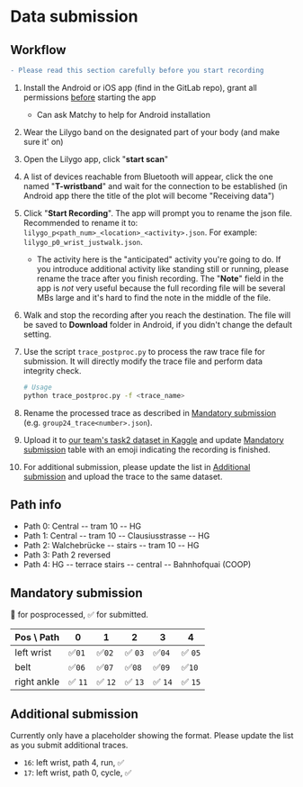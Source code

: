 # Data submission

## Workflow

```diff
- Please read this section carefully before you start recording
```

1. Install the Android or iOS app (find in the GitLab repo), grant all permissions <u>before</u> starting the app
   * Can ask Matchy to help for Android installation
2. Wear the Lilygo band on the designated part of your body (and make sure it' on)
3. Open the Lilygo app, click "**start scan**"
4. A list of devices reachable from Bluetooth will appear, click the one named "**T-wristband**" and wait for the connection to be established (in Android app there the title of the plot will become "Receiving data")
5. Click "**Start Recording**". The app will prompt you to rename the json file. Recommended to rename it to: `lilygo_p<path_num>_<location>_<activity>.json`. For example: `lilygo_p0_wrist_justwalk.json`.
   * The activity here is the "anticipated" activity you're going to do. If you introduce additional activity like standing still or running, please rename the trace after you finish recording. The "**Note**" field in the app is *not* very useful because the full recording file will be several MBs large and it's hard to find the note in the middle of the file.
6. Walk and stop the recording after you reach the destination. The file will be saved to **Download** folder in Android, if you didn't change the default setting.
7. Use the script `trace_postproc.py` to process the raw trace file for submission. It will directly modify the trace file and perform data integrity check.

   ```bash
   # Usage
   python trace_postproc.py -f <trace_name>
   ```

8. Rename the processed trace as described in [Mandatory submission](#mandatory-submission) (e.g. `group24_trace<number>.json`).
9. Upload it to [our team's task2 dataset in Kaggle](https://www.kaggle.com/datasets/matchy/mham-task2-submission) and update [Mandatory submission](#mandatory-submission) table with an emoji indicating the recording is finished.
10. For additional submission, please update the list in [Additional submission](#additional-submission) and upload the trace to the same dataset.

## Path info

* Path 0: Central --  tram 10 -- HG
* Path 1: Central -- tram 10 -- Clausiusstrasse -- HG
* Path 2: Walchebrücke -- stairs -- tram 10 -- HG
* Path 3: Path 2 reversed
* Path 4: HG -- terrace stairs -- central -- Bahnhofquai (COOP)

## Mandatory submission

🐷 for posprocessed, ✅ for submitted.

| Pos \ Path  | 0      | 1      | 2      | 3      | 4      |
| ----------- | ------ | ------ | ------ | ------ | ------ |
| left wrist  | ✅`01`  | ✅`02`  | ✅ `03` | ✅`04`  | ✅ `05` |
| belt        | ✅`06`  | ✅`07`  | ✅`08`  | ✅`09`  | ✅`10`  |
| right ankle | ✅ `11` | ✅ `12` | ✅ `13` | ✅ `14` | ✅ `15` |

## Additional submission

Currently only have a placeholder showing the format. Please update the list as you submit additional traces.

* `16`: left wrist, path 4, run, ✅ 
* `17`: left wrist, path 0, cycle, ✅